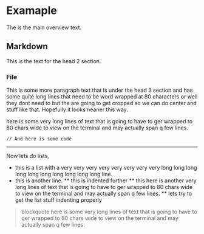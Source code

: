 # Examaple

The is the main overview text.

## Markdown

This is the text for the head 2 section.

### File

This is some more paragraph text that is under the head 3 section and has some quite long lines that need to be word wrapped at 80 characters or well they dont need to but the are going to get cropped so we can do center and stuff like that. Hopefully it looks neaner this way.

here is some very long lines of text that is going to have to ger wrapped to 80 chars wide to view on the terminal and may actually span q few lines.

    // And here is some code

---

Now lets do lists,

 * this is a list with a very very very very very very very very long long long long long long long long long long line.
 * this is another line.
 ** this is indented further
 ** this here is another very long lines of text that is going to have to ger wrapped to 80 chars wide to view on the terminal and may actually span q few lines.
 ** lets try to get the list stuff indenting properly

> blockquote here is some very long 
lines of text that is going to have 
to ger wrapped to 80 chars wide to 
view on the terminal and may actually 
span q few lines.




